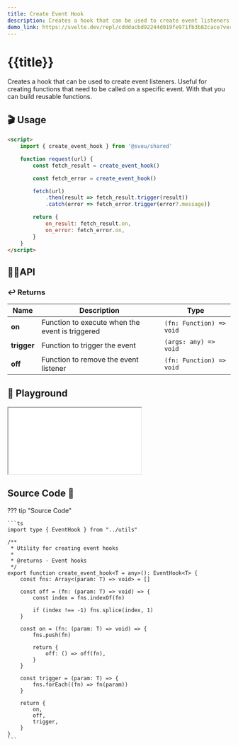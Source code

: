 ```yaml
---
title: Create Event Hook
description: Creates a hook that can be used to create event listeners.
demo_link: https://svelte.dev/repl/cdddacbd92244d019fe971fb3b82cace?version=3.55.1
---
```


# {{title}}

Creates a hook that can be used to create event listeners. Useful for creating functions that need to be called on a specific event. With that you can build reusable functions.

## 🎬 Usage

```html
<script>
    import { create_event_hook } from '@sveu/shared'

    function request(url) {
        const fetch_result = create_event_hook()

        const fetch_error = create_event_hook()

        fetch(url)
            .then(result => fetch_result.trigger(result))
            .catch(error => fetch_error.trigger(error?.message))

        return {
            on_result: fetch_result.on,
            on_error: fetch_error.on,
        }
    }
</script>
```

## 👩‍💻API

### ↩️ Returns

| Name                | Description                                          | Type                      |
| ------------------- | ---------------------------------------------------- | ------------------------- |
| **on**              | Function to execute when the event is triggered      | `(fn: Function) => void`  |
| **trigger**         | Function to trigger the event                        | `(args: any) => void`     |
| **off**             | Function to remove the event listener                | `(fn: Function) => void`  |


## 🧪 Playground

<iframe class="h-120 w-full" src="{{demo_link}}"></iframe>

## Source Code 👀

??? tip "Source Code"

    ```ts
    import type { EventHook } from "../utils"

    /**
     * Utility for creating event hooks
     *
     * @returns - Event hooks
     */
    export function create_event_hook<T = any>(): EventHook<T> {
        const fns: Array<(param: T) => void> = []

        const off = (fn: (param: T) => void) => {
            const index = fns.indexOf(fn)

            if (index !== -1) fns.splice(index, 1)
        }

        const on = (fn: (param: T) => void) => {
            fns.push(fn)

            return {
                off: () => off(fn),
            }
        }

        const trigger = (param: T) => {
            fns.forEach((fn) => fn(param))
        }

        return {
            on,
            off,
            trigger,
        }
    }
    ```
